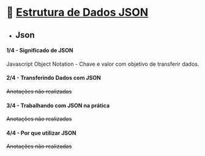 # 🎯 <u>Estrutura de Dados JSON</u>
* ## Json

#### 1/4 - Significado de JSON

Javascript Object Notation - Chave e valor com objetivo de transferir dados.

#### 2/4 - Transferindo Dados com JSON

~~Anotações não realizadas~~

#### 3/4 - Trabalhando com JSON na prática

~~Anotações não realizadas~~

#### 4/4 - Por que utilizar JSON

~~Anotações não realizadas~~


